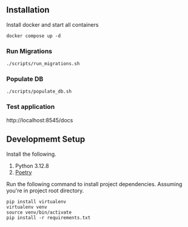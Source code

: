 ## Installation
Install docker and start all containers
```commandline
docker compose up -d
```

### Run Migrations
```commandline
./scripts/run_migrations.sh
```

### Populate DB
```commandline
./scripts/populate_db.sh
```


### Test application
http://localhost:8545/docs


## Developmemt Setup
Install the following.
1. Python 3.12.8
2. [Poetry](https://python-poetry.org/docs/#installation)

Run the following command to install project dependencies. Assuming you're in project root directory.
```commandline
pip install virtualenv
virtualenv venv
source venv/bin/activate
pip install -r requirements.txt
```
